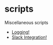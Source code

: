 # scripts
Miscellaneous scripts

* [Logging!](docs/logging.ipynb)
* [Slack Integration!](docs/slack_integration.ipynb)